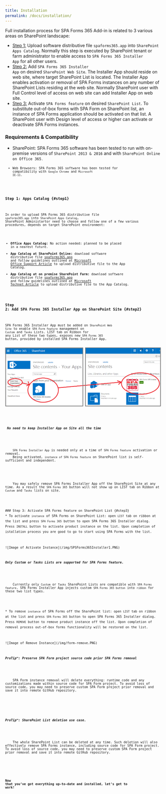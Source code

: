 ```yaml
---
title: Installation
permalink: /docs/installation/
---
```


Full installation process for SPA Forms 365 Add-in is related to 3 various areas on SharePoint landscape:
* [Step 1:](#step1) Upload software distributive file <code>spaforms365.app</code> into <code>SharePoint Apps Catalog</code>. Normally this step is executed by SharePoint tenant or farm administrator to enable access to <code>SPA Forms 365 Installer App</code> for all other users.  
* [Step 2:](#step2) Add <code>SPA Forms 365 Installer App</code> on desired <code>SharePoint Web Site</code>. The Installer App should reside on web site, where target SharePoint List is located. The Installer App enables activation or removal of SPA Forms instances on any number of SharePoint Lists residing at the web site. Normally SharePoint user with Full Control level of access on web site can add Installer App on web site.  
* [Step 3:](#step3) Activate <code>SPA Forms feature</code> on desired <code>SharePoint List</code>. To substitute out-of-box forms with SPA Form on SharePoint list, an instance of SPA Forms application should be activated on that list. A SharePoint user with Design level of access or higher can activate or deactivate SPA Forms instances. 

### Requirements & Compatibility

* SharePoint: SPA Forms 365 software has been tested to run with on-premise versions of <code>SharePoint 2013 & 2016</code> and with <code>SharePoint Online on Office 365<code>.
* Web Browsers: SPA Forms 365 software has been tested for compatibility with <code>Google Chrome</code> and <code>Microsoft IE-11</code>. 

### Step 1: Apps Catalog {#step1}
In order to upload SPA Forms 365 distributive file <code>spaforms365.app</code> into <code>SharePoint Apps Catalog</code>, SharePoint Administartor need to choose and follow one of a few various procedures, depends on target SharePoint environment:
* <b>Office Apps Catalog:</b> No action needed: planned to be placed in a nearest future. 
* <b>App Catalog at SharePoint Online:</b> download software distributive file [spaforms365.app](https://drive.google.com/file/d/0B2PTgh2zQ50AVk9HWDJndXg4ZTQ/view?usp=sharing) and follow guidelines outlined at [Microsoft Office Support Article](https://support.office.com/en-us/article/Use-the-App-Catalog-to-make-custom-business-apps-available-for-your-SharePoint-Online-environment-0b6ab336-8b83-423f-a06b-bcc52861cba0) to upload distributive file to the App Catalog.
* <b>App Catalog at on premise SharePoint Farm:</b> download software distributive file [spaforms365.app](https://drive.google.com/file/d/0B2PTgh2zQ50AVk9HWDJndXg4ZTQ/view?usp=sharing) and follow guidelines outlined at [Microsoft Technet Article](https://technet.microsoft.com/en-us/library/fp161234.aspx#AddApps) to upload distributive file to the App Catalog.

### Step 2: Add SPA Forms 365 Installer App on SharePoint Site {#step2}
SPA Forms 365 Installer App must be added on <code>SharePoint Web Site</code> to enable <code>SPA Form feature</code> management on <code>Custom</code> and <code>Tasks</code> Lists. 
LIST tab on Ribbon for any List of these two types, exposes new <code>SPA Forms 365</code> button, provided by installed SPA Forms Installer App.
<br/>
<br/>
![Image of Add Installer](/img/form-addinstaller.png)
<div class="note info">
  <h5> No need to keep Installer App on Site all the time</h5>
  <p>
    <code>SPA Forms Installer App</code> is needed only at a time of <code>SPA Forms feature</code> activation or removal. 
    Being activated, <code>instance of SPA Forms feature</code> on SharePoint list is self-sufficient and independent. 
  </p>
  <p>
    You may safely remove SPA Forms Installer App off the SharePoint Site at any time. As a result the <code>SPA Forms 365</code> button will not show up on LIST tab on Ribbon at <code>Custom</code> and <code>Tasks</code> lists on site.  
  </p>
</div>
### Step 3: Activate SPA Forms feature on SharePoint List {#step3}
* To activate <code>instance</code> of SPA Forms on SharePoint List: open <code>LIST</code> tab on ribbon at the list and press <code>SPA Forms 365</code> button to open SPA Forms 365 Installer dialog. Press <code>INSTALL</code> button to activate product instance on the list. Upon completion of istallation process you are good to go to start using SPA Forms with the list.
<br/>
![Image of Activate Instance](/img/SPSForms365Installer1.PNG)
<div class="note warning">
  <h5>Only Custom or Tasks Lists are supported for SPA Forms feature.</h5>
  <p>
    Currently only <code>Custom</code> or <code>Tasks</code> SharePoint Lists are compatible with <code>SPA Forms feature</code>. SPA Forms Installer App injects custom <code>SPA Forms 365 button</code> into <code>ribbon</code> for these two list types. 
  </p>
</div>
* To remove <code>instance</code> of SPA Forms off the SharePoint list: open <code>LIST</code> tab on ribbon at the list and press <code>SPA Forms 365</code> button to open SPA Forms 365 Installer dialog. Press <code>REMOVE</code> button to remove product instance off the list. Upon completion of removal process out-of-box forms functionality will be restored on the list.
<br/>
![Image of Remove Instance](/img/form-remove.PNG)
<div class="note">
  <h5>ProTip™: Preserve SPA Form project source code prior SPA Forms removal</h5>
  <p>
    SPA Form instance removal will delete everything: runtime code and any customizations made within source code for SPA Form project. To avoid loss of source code, you may need to preserve custom SPA Form project prior removal and save it into remote GitHub repository.   
  </p>
</div>
<div class="note">
  <h5>ProTip™: SharePoint List deletion use case.</h5>
  <p>
    The whole SharePoint List can be deleted at any time. Such deletion will also effectively remove SPA Forms instance, including source code for SPA Form project. To avoid loss of source code, you may need to preserve custom SPA Form project prior removal and save it into remote GitHub repository. 
  </p>
</div>


#### Now that you’ve got everything up-to-date and installed, let’s get to work!
